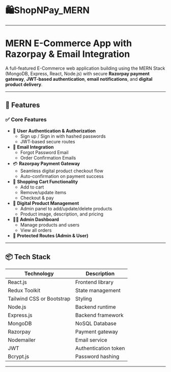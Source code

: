 # 🛍️ShopNPay_MERN
 
---
 
# MERN E-Commerce App with Razorpay & Email Integration

A full-featured E-Commerce web application building using the MERN Stack (MongoDB, Express, React, Node.js) with secure **Razorpay payment gateway**, **JWT-based authentication**, **email notifications**, and **digital product delivery**.

--- 
 
## 🚀 Features

### ✅ Core Features
- 🔐 **User Authentication & Authorization**
  - Sign up / Sign in with hashed passwords
  - JWT-based secure routes
- 📧 **Email Integration**
  - Forgot Password Email
  - Order Confirmation Emails
- 💳 **Razorpay Payment Gateway**
  - Seamless digital product checkout flow
  - Auto-confirmation on payment success
- 🛒 **Shopping Cart Functionality**
  - Add to cart
  - Remove/update items
  - Checkout & pay
- 🧾 **Digital Product Management**
  - Admin panel to add/update/delete products
  - Product image, description, and pricing
- 🧑‍💼 **Admin Dashboard**
  - Manage products and users
  - View all orders
- 🔐 **Protected Routes (Admin & User)**

---

## 📦 Tech Stack

| Technology | Description |
|------------|-------------|
| React.js   | Frontend library |
| Redux Toolkit | State management |
| Tailwind CSS or Bootstrap | Styling |
| Node.js    | Backend runtime |
| Express.js | Backend framework |
| MongoDB    | NoSQL Database |
| Razorpay   | Payment gateway |
| Nodemailer | Email service |
| JWT        | Authentication token |
| Bcrypt.js  | Password hashing |
 
---




